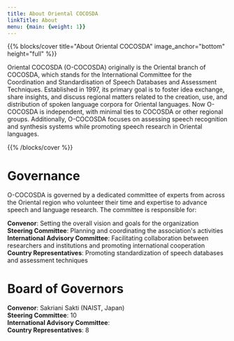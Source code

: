 ```yaml
---
title: About Oriental COCOSDA
linkTitle: About
menu: {main: {weight: 1}}
---
```


{{% blocks/cover title="About Oriental COCOSDA" image_anchor="bottom" height="full" %}}

Oriental COCOSDA (O-COCOSDA) originally is the Oriental branch of COCOSDA, which stands for the International Committee for the Coordination and Standardisation of Speech Databases and Assessment Techniques. Established in 1997, its primary goal is to foster idea exchange, share insights, and discuss regional matters related to the creation, use, and distribution of spoken language corpora for Oriental languages. Now O-COCOSDA is independent, with minimal ties to COCOSDA or other regional groups. Additionally, O-COCOSDA focuses on assessing speech recognition and synthesis systems while promoting speech research in Oriental languages.
<!-- 
{.mt-5} -->

{{% /blocks/cover %}}

<!-- The annual Oriental COCOSDA International Conference is the flagship event of O-COCOSDA.
The first preparatory meeting took place in Hong Kong in 1997, and since then, 27 workshops have been hosted in various countries, including Japan, Taiwan, China, Korea, Thailand, Singapore, India, Indonesia, Malaysia, Vietnam, Nepal, Macau, Myanmar, and the Philippines.  -->


<!-- {{% blocks/lead %}}

The annual Oriental COCOSDA International Conference is the flagship event of O-COCOSDA.
The first preparatory meeting took place in Hong Kong in 1997, and since then, 27 workshops have been hosted in various countries, including Japan, Taiwan, China, Korea, Thailand, Singapore, India, Indonesia, Malaysia, Vietnam, Nepal, Macau, Myanmar, and the Philippines. 

{{% /blocks/lead %}}

{{% blocks/section %}}

# This is another section
{.text-center}

{{% /blocks/section %}}

{{% blocks/section %}}

# This is another section
{.text-center}

{{% /blocks/section %}} -->


# Governance
<!-- {.text-center} -->

O-COCOSDA is governed by a dedicated committee of experts from across the Oriental region who volunteer their time and expertise to advance speech and language research. The committee is responsible for:

**Convenor**: Setting the overall vision and goals for the organization  
**Steering Committee**: Planning and coordinating the association's activities  
**International Advisory Committee**: Facilitating collaboration between researchers and institutions and promoting international cooperation  
**Country Representatives**: Promoting standardization of speech databases and assessment techniques

# Board of Governors
<!-- {.text-center} -->

**Convenor**: Sakriani Sakti (NAIST, Japan)  
**Steering Committee**: 10  
**International Advisory Committee**:   
**Country Representatives**: 8  

